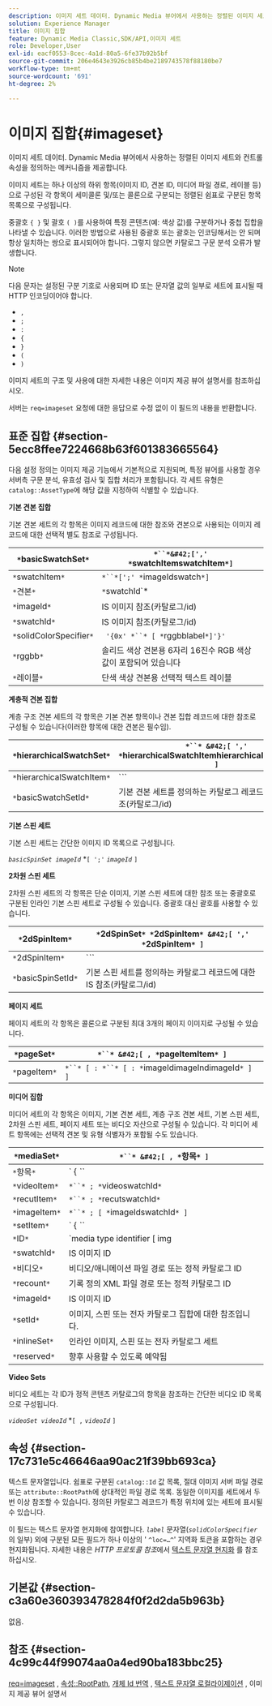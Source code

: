 ```yaml
---
description: 이미지 세트 데이터. Dynamic Media 뷰어에서 사용하는 정렬된 이미지 세트와 컨트롤 속성을 정의하는 메커니즘을 제공합니다.
solution: Experience Manager
title: 이미지 집합
feature: Dynamic Media Classic,SDK/API,이미지 세트
role: Developer,User
exl-id: eacf0553-8cec-4a1d-80a5-6fe37b92b5bf
source-git-commit: 206e4643e3926cb85b4be2189743578f88180be7
workflow-type: tm+mt
source-wordcount: '691'
ht-degree: 2%

---
```


# 이미지 집합{#imageset}

이미지 세트 데이터. Dynamic Media 뷰어에서 사용하는 정렬된 이미지 세트와 컨트롤 속성을 정의하는 메커니즘을 제공합니다.

이미지 세트는 하나 이상의 하위 항목(이미지 ID, 견본 ID, 미디어 파일 경로, 레이블 등)으로 구성된 각 항목이 세미콜론 및/또는 콜론으로 구분되는 정렬된 쉼표로 구분된 항목 목록으로 구성됩니다.

중괄호 `{ }` 및 괄호 `( )`를 사용하여 특정 콘텐츠(예: 색상 값)를 구분하거나 중첩 집합을 나타낼 수 있습니다. 이러한 방법으로 사용된 중괄호 또는 괄호는 인코딩해서는 안 되며 항상 일치하는 쌍으로 표시되어야 합니다. 그렇지 않으면 카탈로그 구문 분석 오류가 발생합니다.

>[!NOTE]
>
>다음 문자는 설정된 구분 기호로 사용되며 ID 또는 문자열 값의 일부로 세트에 표시될 때 HTTP 인코딩이어야 합니다.
>
>* `,`
>* `;`
>* `:`
>* `{`
>* `}`
>* `(`
>* `)`



이미지 세트의 구조 및 사용에 대한 자세한 내용은 이미지 제공 뷰어 설명서를 참조하십시오.

서버는 `req=imageset` 요청에 대한 응답으로 수정 없이 이 필드의 내용을 반환합니다.

## 표준 집합 {#section-5ecc8ffee7224668b63f601383665564}

다음 설정 정의는 이미지 제공 기능에서 기본적으로 지원되며, 특정 뷰어를 사용할 경우 서버측 구문 분석, 유효성 검사 및 집합 처리가 포함됩니다. 각 세트 유형은 `catalog::AssetType`에 해당 값을 지정하여 식별할 수 있습니다.

**기본 견본 집합**

기본 견본 세트의 각 항목은 이미지 레코드에 대한 참조와 견본으로 사용되는 이미지 레코드에 대한 선택적 별도 참조로 구성됩니다.

| `*`basicSwatchSet`*` | `*``*&#42;[',' *`swatchItemswatchItem`*]` |
|---|---|
| `*`swatchItem`*` | `*``*[';' *`imageIdswatch`*]` |
| `*`견본`*` | `*`swatchId`*|solidColorSpecifier` |
| `*`imageId`*` | IS 이미지 참조(카탈로그/id) |
| `*`swatchId`*` | IS 이미지 참조(카탈로그/id) |
| `*`solidColorSpecifier`*` | ` '{0x' *``* [ *`rggbblabel`*]'}'` |
| `*`rggbb`*` | 솔리드 색상 견본용 6자리 16진수 RGB 색상 값이 포함되어 있습니다 |
| `*`레이블`*` | 단색 색상 견본용 선택적 텍스트 레이블 |

**계층적 견본 집합**

계층 구조 견본 세트의 각 항목은 기본 견본 항목이나 견본 집합 레코드에 대한 참조로 구성될 수 있습니다(이러한 항목에 대한 견본은 필수임).

| `*`hierarchicalSwatchSet`*` | `*``* &#42;[ ',' *`hierarchicalSwatchItemhierarchicalSwatchItem`* ]` |
|---|---|
| `*`hierarchicalSwatchItem`*` | `*``* | { *``* ';' *`swatchItembasicSwatchSetIdswatch`* }` |
| `*`basicSwatchSetId`*` | 기본 견본 세트를 정의하는 카탈로그 레코드에 대한 IS 참조(카탈로그/id) |

**기본 스핀 세트**

기본 스핀 세트는 간단한 이미지 ID 목록으로 구성됩니다.

*`basicSpinSet imageId`*  *`[ ';'`  *`imageId`* `]`

**2차원 스핀 세트**

2차원 스핀 세트의 각 항목은 단순 이미지, 기본 스핀 세트에 대한 참조 또는 중괄호로 구분된 인라인 기본 스핀 세트로 구성될 수 있습니다. 중괄호 대신 괄호를 사용할 수 있습니다.

| `*`2dSpinItem`*` | `*`2dSpinSet`* *`2dSpinItem`* &#42;[ ',' *`2dSpinItem`* ]` |
|---|---|
| `*`2dSpinItem`*` | `*``* | { '{' *``* '}' } | *`imageIdbasicSpinSetbasicSpinSetId`*` |
| `*`basicSpinSetId`*` | 기본 스핀 세트를 정의하는 카탈로그 레코드에 대한 IS 참조(카탈로그/id) |

**페이지 세트**

페이지 세트의 각 항목은 콜론으로 구분된 최대 3개의 페이지 이미지로 구성될 수 있습니다.

| `*`pageSet`*` | `*``* &#42;[ , *`pageItemItem`* ]` |
|---|---|
| `*`pageItem`*` | `*``* [ : *``* [ : *`imageIdimageIndimageId`* ] ]` |

**미디어 집합**

미디어 세트의 각 항목은 이미지, 기본 견본 세트, 계층 구조 견본 세트, 기본 스핀 세트, 2차원 스핀 세트, 페이지 세트 또는 비디오 자산으로 구성될 수 있습니다. 각 미디어 세트 항목에는 선택적 견본 및 유형 식별자가 포함될 수도 있습니다.

| `*`mediaSet`*` | `*``* &#42;[ , *`항목`* ]` |
|---|---|
| `*`항목`*` | ` { *``* | *``* | *``*}} | *``* } [ ; [ *``* ] [ ; [ *`videoItemItemimageItemsetItemIDreserved`* ] ] ]` |
| `*`videoItem`*` | `*``* ; *`videoswatchId`*` |
| `*`recutItem`*` | `*``* ; *`recutswatchId`*` |
| `*`imageItem`*` | `*``* ; [ *`imageIdswatchId`* ]` |
| `*`setItem`*` | ` { *``* | { '{' *``* '}' } } ; *`setIdinlineSetswatchId`*` |
| `*`ID`*` | `media type identifier [ img | basic | advanced_image | img | img_set | advanced_imageset | advanced_swatchset | spin | video ]` |
| `*`swatchId`*` | IS 이미지 ID |
| `*`비디오`*` | 비디오/애니메이션 파일 경로 또는 정적 카탈로그 ID |
| `*`recount`*` | 기록 정의 XML 파일 경로 또는 정적 카탈로그 ID |
| `*`imageId`*` | IS 이미지 ID |
| `*`setId`*` | 이미지, 스핀 또는 전자 카탈로그 집합에 대한 참조입니다. |
| `*`inlineSet`*` | 인라인 이미지, 스핀 또는 전자 카탈로그 세트 |
| `*`reserved`*` | 향후 사용할 수 있도록 예약됨 |

**Video Sets**

비디오 세트는 각 ID가 정적 콘텐츠 카탈로그의 항목을 참조하는 간단한 비디오 ID 목록으로 구성됩니다.

*`videoSet videoId`*  *`[ ,`  *`videoId`* `]`

## 속성 {#section-17c731e5c46646aa90ac21f39bb693ca}

텍스트 문자열입니다. 쉼표로 구분된 `catalog::Id` 값 목록, 절대 이미지 서버 파일 경로 또는 `attribute::RootPath`에 상대적인 파일 경로 목록. 동일한 이미지를 세트에서 두 번 이상 참조할 수 있습니다. 정의된 카탈로그 레코드가 특정 위치에 있는 세트에 표시될 수 있습니다.

이 필드는 텍스트 문자열 현지화에 참여합니다. *`label`* 문자열(*`solidColorSpecifier`*&#x200B;의 일부) 외에 구분된 모든 필드가 하나 이상의 &#39; `^loc=…^`&#39; 지역화 토큰을 포함하는 경우 현지화됩니다. 자세한 내용은 *HTTP 프로토콜 참조*&#x200B;에서 [텍스트 문자열 현지화](/help/aem-is-ir-api/is-api/http-ref/image-serving-api-ref/c-http-protocol-reference/c-syntax-and-features/r-text-string-localization.md) 를 참조하십시오.

## 기본값 {#section-c3a60e360393478284f0f2d2da5b963b}

없음.

## 참조 {#section-4c99c44f99074aa0a4ed90ba183bbc25}

[req=imageset](/help/aem-is-ir-api/is-api/http-ref/image-serving-api-ref/c-http-protocol-reference/c-command-reference/r-req/r-req.md) ,  [속성::RootPath](/help/aem-is-ir-api/is-api/image-catalog/image-serving-api-ref/c-image-catalog-reference/c-attributes-reference/r-rootpath.md),  [개체 Id 번역](/help/aem-is-ir-api/is-api/http-ref/image-serving-api-ref/c-http-protocol-reference/c-syntax-and-features/r-object-id-translation.md) ,  [텍스트 문자열 로컬라이제이션](/help/aem-is-ir-api/is-api/http-ref/image-serving-api-ref/c-http-protocol-reference/c-syntax-and-features/r-text-string-localization.md) , 이미지 제공 뷰어 설명서
